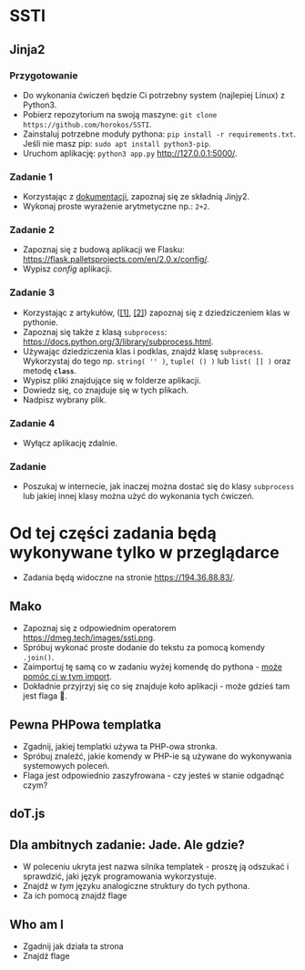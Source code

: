 # SSTI

## Jinja2

### Przygotowanie
- Do wykonania ćwiczeń będzie Ci potrzebny system (najlepiej Linux) z Python3.
- Pobierz repozytorium na swoją maszyne: `git clone https://github.com/horokos/SSTI`.
- Zainstaluj potrzebne moduły pythona: `pip install -r requirements.txt`. Jeśli nie masz pip: `sudo apt install python3-pip`.
- Uruchom aplikację: `python3 app.py` http://127.0.0.1:5000/.

### Zadanie 1
- Korzystając z [dokumentacji](https://jinja.palletsprojects.com/en/3.0.x/templates/), zapoznaj się ze składnią Jinjy2.
- Wykonaj proste wyrażenie arytmetyczne np.: `2+2`.

### Zadanie 2
- Zapoznaj się z budową aplikacji we Flasku: https://flask.palletsprojects.com/en/2.0.x/config/.
- Wypisz *config* aplikacji.

### Zadanie 3
- Korzystając z artykułów, ([\[1\]](https://www.geeksforgeeks.org/method-resolution-order-in-python-inheritance/), [\[2\]](https://www.studytonight.com/python-howtos/how-to-find-all-the-subclasses-of-a-class-given-its-name)) zapoznaj się z dziedziczeniem klas w pythonie.
- Zapoznaj się także z klasą `subprocess`: https://docs.python.org/3/library/subprocess.html.
- Używając dziedziczenia klas i podklas, znajdź klasę `subprocess`. Wykorzystaj do tego np. `string( '' )`, `tuple( () )` lub `list( [] )` oraz metodę __`class`__.
- Wypisz pliki znajdujące się w folderze aplikacji.
- Dowiedz się, co znajduje się w tych plikach.
- Nadpisz wybrany plik.

### Zadanie 4
- Wyłącz aplikację zdalnie.

### Zadanie 
- Poszukaj w internecie, jak inaczej można dostać się do klasy `subprocess` lub jakiej innej klasy można użyć do wykonania tych ćwiczeń.

# Od tej części zadania będą wykonywane tylko w przeglądarce

 - Zadania będą widoczne na stronie https://194.36.88.83/.

## Mako
 - Zapoznaj się z odpowiednim operatorem https://dmeg.tech/images/ssti.png.
 - Spróbuj wykonać proste dodanie do tekstu za pomocą komendy `.join()`.
 - Zaimportuj tę samą co w zadaniu wyżej komendę do pythona - [może pomóc ci w tym import](https://0x00sec.org/t/execute-system-commands-in-python-reference/7870).
 - Dokładnie przyjrzyj się co się znajduje koło aplikacji - może gdzieś tam jest flaga 👀.

## Pewna PHPowa templatka
- Zgadnij, jakiej templatki używa ta PHP-owa stronka.
- Spróbuj znaleźć, jakie komendy w PHP-ie są używane do wykonywania systemowych poleceń.
- Flaga jest odpowiednio zaszyfrowana - czy jesteś w stanie odgadnąć czym?

## doT.js


## Dla ambitnych zadanie: Jade. Ale gdzie?
- W poleceniu ukryta jest nazwa silnika templatek - proszę ją odszukać i sprawdzić, jaki język programowania wykorzystuje.
- Znajdź w *tym* języku analogiczne struktury do tych pythona.
- Za ich pomocą znajdź flage

## Who am I
- Zgadnij jak działa ta strona
- Znajdź flage
